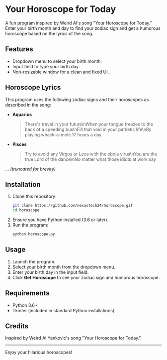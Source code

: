 # Your Horoscope for Today

A fun program inspired by Weird Al's song "Your Horoscope for Today." Enter your birth month and day to find your zodiac sign and get a humorous horoscope based on the lyrics of the song.

## Features

- Dropdown menu to select your birth month.
- Input field to type your birth day.
- Non-resizable window for a clean and fixed UI.

## Horoscope Lyrics
This program uses the following zodiac signs and their horoscopes as described in the song:

- **Aquarius**
  > There's travel in your future\nWhen your tongue freezes to the back of a speeding bus\nFill that void in your pathetic life\nBy playing whack-a-mole 17 hours a day

- **Pisces**
  > Try to avoid any Virgos or Leos with the ebola virus\nYou are the true Lord of the dance\nNo matter what those idiots at work say

... *(truncated for brevity)*

## Installation

1. Clone this repository:
   ```bash
   git clone https://github.com/nexustech24/horoscope.git
   cd horoscope
   ```
2. Ensure you have Python installed (3.6 or later).
3. Run the program:
   ```bash
   python horoscope.py
   ```

## Usage

1. Launch the program.
2. Select your birth month from the dropdown menu.
3. Enter your birth day in the input field.
4. Click **Get Horoscope** to see your zodiac sign and humorous horoscope.

## Requirements

- Python 3.6+
- Tkinter (included in standard Python installations)

## Credits

Inspired by Weird Al Yankovic's song "Your Horoscope for Today."

---

Enjoy your hilarious horoscopes!
